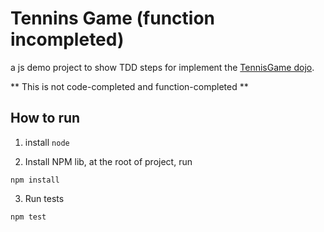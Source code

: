 # Tennins Game (function incompleted)

a js demo project to show TDD steps for implement the [TennisGame dojo](http://codingdojo.org/kata/Tennis/).

** This is not code-completed and function-completed **

## How to run
1. install `node`

2. Install NPM lib, at the root of project, run
```
npm install
```

3. Run tests
```
npm test
```
